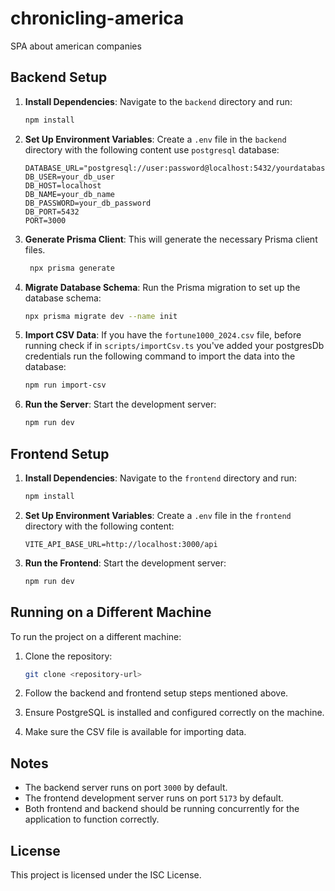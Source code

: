 # chronicling-america
SPA about american companies

## Backend Setup

1. **Install Dependencies**: Navigate to the `backend` directory and run:

    ```bash
    npm install
    ```

2. **Set Up Environment Variables**: Create a `.env` file in the `backend` directory with the following content use `postgresql` database:

    ```env
    DATABASE_URL="postgresql://user:password@localhost:5432/yourdatabase"
    DB_USER=your_db_user
    DB_HOST=localhost
    DB_NAME=your_db_name
    DB_PASSWORD=your_db_password
    DB_PORT=5432
    PORT=3000
    ```


3. **Generate Prisma Client**: This will generate the necessary Prisma client files.

   ```bash
    npx prisma generate
    ```

4. **Migrate Database Schema**: Run the Prisma migration to set up the database schema:

    ```bash
    npx prisma migrate dev --name init
    ```

5. **Import CSV Data**: If you have the `fortune1000_2024.csv` file, before running check if in `scripts/importCsv.ts` you've added your postgresDb credentials
   run the following command to import the data into the database:

    ```bash
    npm run import-csv
    ```

6. **Run the Server**: Start the development server:

    ```bash
    npm run dev
    ```

## Frontend Setup

1. **Install Dependencies**: Navigate to the `frontend` directory and run:

    ```bash
    npm install
    ```

2. **Set Up Environment Variables**: Create a `.env` file in the `frontend` directory with the following content:

    ```env
    VITE_API_BASE_URL=http://localhost:3000/api
    ```

3. **Run the Frontend**: Start the development server:

    ```bash
    npm run dev
    ```

## Running on a Different Machine

To run the project on a different machine:

1. Clone the repository:

    ```bash
    git clone <repository-url>
    ```

2. Follow the backend and frontend setup steps mentioned above.

3. Ensure PostgreSQL is installed and configured correctly on the machine.

4. Make sure the CSV file is available for importing data.

## Notes

- The backend server runs on port `3000` by default.
- The frontend development server runs on port `5173` by default.
- Both frontend and backend should be running concurrently for the application to function correctly.

## License

This project is licensed under the ISC License.
